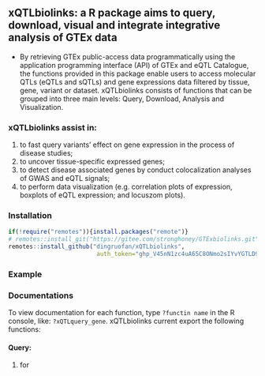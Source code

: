 ## xQTLbiolinks: a R package aims to query, download, visual and integrate integrative analysis of GTEx data

- By retrieving GTEx public-access data programmatically using the application programming interface (API) of GTEx and eQTL Catalogue, the functions provided in this package enable users to access molecular QTLs (eQTLs and sQTLs) and gene expressions data filtered by tissue, gene, variant or dataset. xQTLbiolinks consists of functions that can be grouped into three main levels: Query, Download, Analysis and Visualization.

### xQTLbiolinks assist in:

1. to fast query variants’ effect on gene expression in the process of disease studies;
2. to uncover tissue-specific expressed genes; 
3. to detect disease associated genes by conduct colocalization analyses of GWAS and eQTL signals;
3. to perform data visualization (e.g. correlation plots of expression, boxplots of eQTL expression; and locuszom plots).

### Installation

``` r
if(!require("remotes")){install.packages("remote")}
# remotes::install_git("https://gitee.com/stronghoney/GTExbiolinks.git")
remotes::install_github("dingruofan/xQTLbiolinks", 
                         auth_token="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")
```

### Example


### Documentations
To view documentation for each function, type `?functin name` in the R console, like: `?xQTLquery_gene`.
xQTLbiolinks current export the following functions:

#### Query:
1. for

